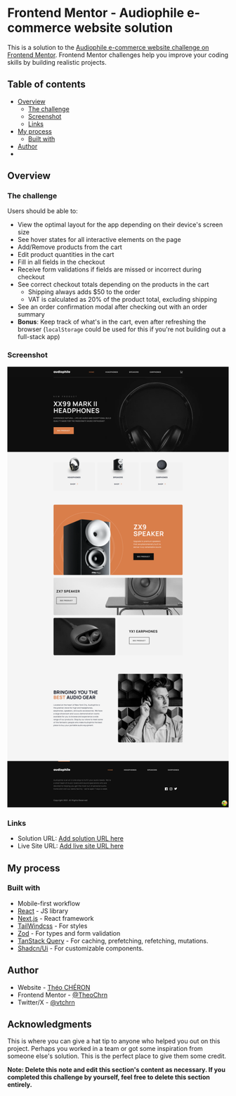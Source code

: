 # Frontend Mentor - Audiophile e-commerce website solution

This is a solution to the [Audiophile e-commerce website challenge on Frontend Mentor](https://www.frontendmentor.io/challenges/audiophile-ecommerce-website-C8cuSd_wx). Frontend Mentor challenges help you improve your coding skills by building realistic projects.

## Table of contents

- [Overview](#overview)
  - [The challenge](#the-challenge)
  - [Screenshot](#screenshot)
  - [Links](#links)
- [My process](#my-process)
  - [Built with](#built-with)
- [Author](#author)
- 
## Overview

### The challenge

Users should be able to:

- View the optimal layout for the app depending on their device's screen size
- See hover states for all interactive elements on the page
- Add/Remove products from the cart
- Edit product quantities in the cart
- Fill in all fields in the checkout
- Receive form validations if fields are missed or incorrect during checkout
- See correct checkout totals depending on the products in the cart
  - Shipping always adds $50 to the order
  - VAT is calculated as 20% of the product total, excluding shipping
- See an order confirmation modal after checking out with an order summary
- **Bonus**: Keep track of what's in the cart, even after refreshing the browser (`localStorage` could be used for this if you're not building out a full-stack app)

### Screenshot

![Homepage Screenshot](./public/assets/screenshots/homepage-screenshot.png)

### Links

- Solution URL: [Add solution URL here](https://audiophile-nextjs-gold.vercel.app/earphones)
- Live Site URL: [Add live site URL here](https://audiophile-nextjs-gold.vercel.app/earphones)

## My process

### Built with

- Mobile-first workflow
- [React](https://reactjs.org/) - JS library
- [Next.js](https://nextjs.org/) - React framework
- [TailWindcss](https://tailwindcss.com/) - For styles
- [Zod](https://zod.dev/) - For types and form validation
- [TanStack Query](https://tanstack.com/query/latest) - For caching, prefetching, refetching, mutations.
- [Shadcn/Ui](https://ui.shadcn.com/) - For customizable components.


## Author

- Website - [Théo CHÉRON](https://theo-cheron.fr/)
- Frontend Mentor - [@TheoChrn](https://www.frontendmentor.io/profile/TheoChrn)
- Twitter/X - [@vtchrn](https://www.twitter.com/vtchrn)


## Acknowledgments

This is where you can give a hat tip to anyone who helped you out on this project. Perhaps you worked in a team or got some inspiration from someone else's solution. This is the perfect place to give them some credit.

**Note: Delete this note and edit this section's content as necessary. If you completed this challenge by yourself, feel free to delete this section entirely.**
